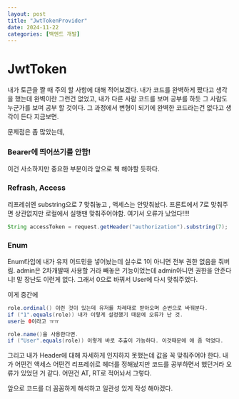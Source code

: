 ```yaml
---
layout: post
title: "JwtTokenProvider"
date: 2024-11-22
categories: [백엔드 개발]
---
```


# JwtToken

내가 토큰을 짤 때 주의 할 사항에 대해 적어보겠다. 내가 코드를 완벽하게 짰다고 생각을 했는데 
완벽이란 그런건 없었고, 내가 다른 사람 코드를 보며 공부를 하듯 그 사람도 누군가를 보며 공부 할 것이다.
그 과정에서 변형이 되기에 완벽한 코드라는건 없다고 생각이 든다 지금보면. 

문제점은 좀 많았는데, 

### Bearer에 띄어쓰기를 안함!
이건 사소하지만 중요한 부분이라 앞으로 췍 해야할 듯하다.

### Refrash, Access
리프레쉬엔 substring으로 7 맞춰놓고 , 액세스는 안맞춰놨다. 프론트에서 7로 맞춰주면 상관없지만 로컬에서
실행땐 맞춰주어야함. 여기서 오류가 났었다!!!!
```java
String accessToken = request.getHeader("authorization").substring(7);
```

### Enum
Enum타입에 내가 유저 어드민을 넣어놨는데 실수로 1이 아니면 전부 권한 없음을 줘버림.
admin은 2차개발때 사용할 거라 빼놓은 기능이었는데 admin아니면 권한을 안준다니! 말 장난도 이런게 없다.
그래서 0으로 바꿔서 User에 다시 맞춰주었다.

이게 중간에

```java
role.ordinal() 이런 것이 있는데 유저를 차례대로 받아오며 순번으로 바꿔분다.
if ("1".equals(role)) 내가 이렇게 설정했기 때문에 오류가 난 것.
user는 0이라고 ㅠㅠ

role.name()을 사용한다면.
if ("User".equals(role)) 이렇게 바로 추출이 가능하다. 이것때문에 애 좀 먹었다.
```

그리고 내가 Header에 대해 자세하게 인지하지 못했는데 값을 꼭 맞춰주어야 한다.
내가 어떤건 액세스 어떤건 리프레쉬로 헤더를 정해놨지만 코드를 공부하면서 했던거라 
오류가 있었던 거 같다. 어떤건 AT, RT로 적어놔서 그렇다. 

앞으로 코드를 더 꼼꼼하게 해석하고 일관성 있게 작성 해야겠다.


